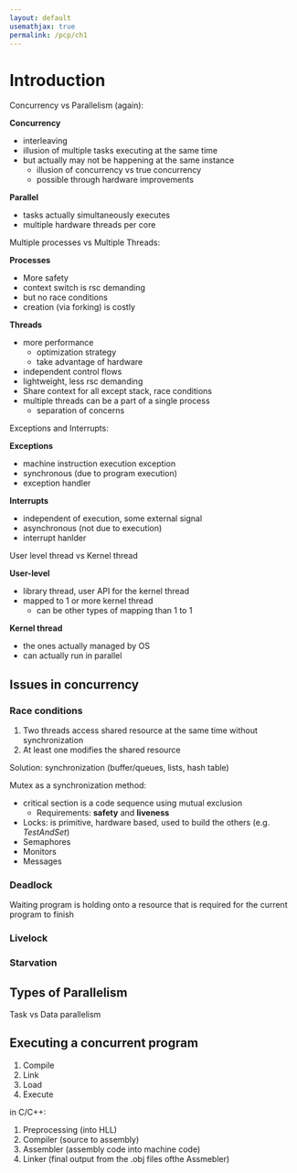 ```yaml
---
layout: default
usemathjax: true
permalink: /pcp/ch1
---
```


# Introduction

Concurrency vs Parallelism (again):

**Concurrency**

- interleaving
- illusion of multiple tasks executing at the same time 
- but actually may not be happening at the same instance 
  - illusion of concurrency vs true concurrency
  - possible through hardware improvements

**Parallel**

- tasks actually simultaneously executes
- multiple hardware threads per core

Multiple processes vs Multiple Threads:

**Processes**
- More safety
- context switch is rsc demanding
- but no race conditions
- creation (via forking) is costly

**Threads**
- more performance
  - optimization strategy
  - take advantage of hardware
- independent control flows
- lightweight, less rsc demanding
- Share context for all except stack, race conditions
- multiple threads can be a part of a single process
  - separation of concerns

Exceptions and Interrupts:

**Exceptions**
- machine instruction execution exception
- synchronous (due to program execution)
- exception handler

**Interrupts**
- independent of execution, some external signal
- asynchronous (not due to execution)
- interrupt hanlder

User level thread vs Kernel thread

**User-level**
- library thread, user API for the kernel thread 
- mapped to 1 or more kernel thread
    - can be other types of mapping than 1 to 1

**Kernel thread**
- the ones actually managed by OS
- can actually run in parallel

## Issues in concurrency

### Race conditions

1. Two threads access shared resource at the same time without synchronization
2. At least one modifies the shared resource

Solution: synchronization (buffer/queues, lists, hash table)

Mutex as a synchronization method:
- critical section is a code sequence using mutual exclusion
  - Requirements: **safety** and **liveness**
- Locks: is primitive, hardware based, used to build the others (e.g. *TestAndSet*)
- Semaphores
- Monitors
- Messages

### Deadlock

Waiting program is holding onto a resource that is required for the current program to finish

### Livelock

### Starvation

## Types of Parallelism

Task vs Data parallelism

## Executing a concurrent program

1. Compile
2. Link
3. Load
4. Execute

in C/C++:
1. Preprocessing (into HLL)
2. Compiler (source to assembly)
3. Assembler (assembly code into machine code)
4. Linker (final output from the .obj files ofthe Assmebler)